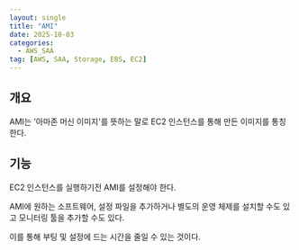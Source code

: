 ```yaml
---
layout: single
title: "AMI"
date: 2025-10-03
categories:
  - AWS_SAA
tag: [AWS, SAA, Storage, EBS, EC2]
---
```


## 개요

AMI는 '아마존 머신 이미지'를 뜻하는 말로 EC2 인스턴스를 통해 만든 이미지를 통칭한다.


## 기능

EC2 인스턴스를 실행하기전 AMI를 설정해야 한다.

AMI에 원하는 소프트웨어, 설정 파일을 추가하거나 별도의 운영 체제를 설치할 수도 있고 모니터링 툴을 추가할 수도 있다.

이를 통해 부팅 및 설정에 드는 시간을 줄일 수 있는 것이다.